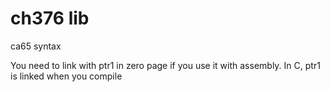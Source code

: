# ch376 lib

ca65 syntax

You need to link with ptr1 in zero page if you use it with assembly. In C, ptr1 is linked when you compile

